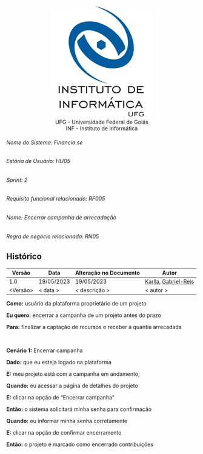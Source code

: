 <div align=center>
  <img src="/imagens/INFVertical.jpg">
</div>


<div align="center">UFG - Universidade Federal de Goiás</div>
<div align="center">INF - Instituto de Informática</div>

###### Nome do Sistema: Financia.se
###### Estória de Usuário: HU05
###### Sprint: 2
###### Requisito funcional relacionado: RF005
###### Nome: _Encerrar campanha de arrecadação_
###### Regra de negócio relacionada: RN05

## Histórico
|**Versão**|**Data**|**Alteração no Documento**|**Autor**|
|------|----|---------|-----|
|1.0|19/05/2023|19/05/2023|[Karlla](https://github.com/karllaloane), [Gabriel-Reis](https://github.com/gabrielreisdvs)|
|<Versão>|< data >|< descrição >|< autor >|



**Como:** usuário da plataforma proprietário de um projeto

**Eu quero:** encerrar a campanha de um projeto antes do prazo

**Para:** finalizar a captação de recursos e receber a quantia arrecadada


<br />

**Cenário 1:** Encerrar campanha

**Dado:** que eu esteja logado na plataforma

**E:** meu projeto está com a campanha em andamento;

**Quando:** eu acessar a página de detalhes do projeto

**E:** clicar na opção de “Encerrar campanha”

**Então:** o sistema solicitará minha senha para confirmação

**Quando:** eu informar minha senha corretamente

**E:** clicar na opção de confirmar encerramento

**Então:** o projeto é marcado como encerrado contribuições


</DIV>
